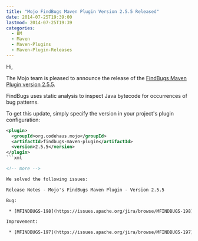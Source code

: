 ```yaml
---
title: "Mojo FindBugs Maven Plugin Version 2.5.5 Released"
date: 2014-07-25T19:39:00
lastmod: 2014-07-25T19:39
categories:
  - BM
  - Maven
  - Maven-Plugins
  - Maven-Plugin-Releases
---
```

Hi,

The Mojo team is pleased to announce the release of the 
[FindBugs Maven Plugin version 2.5.5](http://mojo.codehaus.org/findbugs-maven-plugin-2.5.5/).

FindBugs uses static analysis to inspect Java bytecode for occurrences of bug patterns. 

To get this update, simply specify the version in your project's plugin configuration: 


```xml
<plugin>
  <groupId>org.codehaus.mojo</groupId>
  <artifactId>findbugs-maven-plugin</artifactId>
  <version>2.5.5</version>
</plugin>
```xml

<!-- more -->

We solved the following issues:

Release Notes - Mojo's FindBugs Maven Plugin - Version 2.5.5

Bug:

 * [MFINDBUGS-198](https://issues.apache.org/jira/browse/MFINDBUGS-198) - Add maxRank to the check goal to allow eclipse m2e findbugs plugin to pick up this configuration

Improvement:

 * [MFINDBUGS-197](https://issues.apache.org/jira/browse/MFINDBUGS-197) - Remove redundant "Report" word on report name labels

